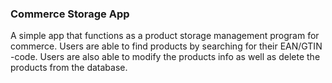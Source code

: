 ### Commerce Storage App
A simple app that functions as a product storage management program for commerce.
Users are able to find products by searching for their EAN/GTIN -code.
Users are also able to modify the products info as well as delete the products from the database.